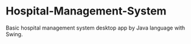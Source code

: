# Hospital-Management-System
Basic hospital management system desktop app by Java language with Swing.
